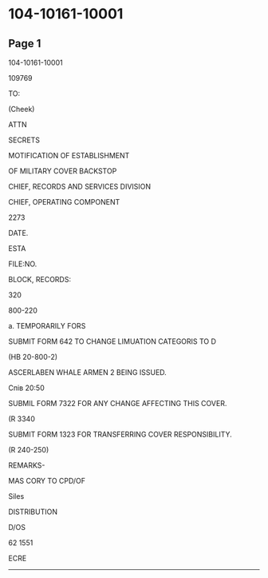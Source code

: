 # 104-10161-10001

## Page 1

104-10161-10001

109769

TO:

(Cheek)

ATTN

SECRETS

MOTIFICATION OF ESTABLISHMENT

OF MILITARY COVER BACKSTOP

CHIEF, RECORDS AND SERVICES DIVISION

CHIEF, OPERATING COMPONENT

2273

DATE.

ESTA

FILE:NO.

BLOCK, RECORDS:

320

800-220

a. TEMPORARILY FORS

SUBMIT FORM 642 TO CHANGE LIMUATION CATEGORIS TO D

(HB 20-800-2)

ASCERLABEN WHALE ARMEN 2 BEING ISSUED.

Спів 20:50

SUBMIL FORM 7322 FOR ANY CHANGE AFFECTING THIS COVER.

(R 3340

SUBMIT FORM 1323 FOR TRANSFERRING COVER RESPONSIBILITY.

(R 240-250)

REMARKS-

MAS CORY TO CPD/OF

Siles

DISTRIBUTION

D/OS

62 1551

ECRE

---

